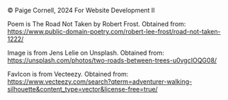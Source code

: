 © Paige Cornell, 2024
For Website Development II 

Poem is The Road Not Taken by Robert Frost. Obtained from: https://www.public-domain-poetry.com/robert-lee-frost/road-not-taken-1222/

Image is from Jens Lelie on Unsplash. Obtained from: https://unsplash.com/photos/two-roads-between-trees-u0vgcIOQG08/

FavIcon is from Vecteezy. Obtained from: https://www.vecteezy.com/search?qterm=adventurer-walking-silhouette&content_type=vector&license-free=true/

